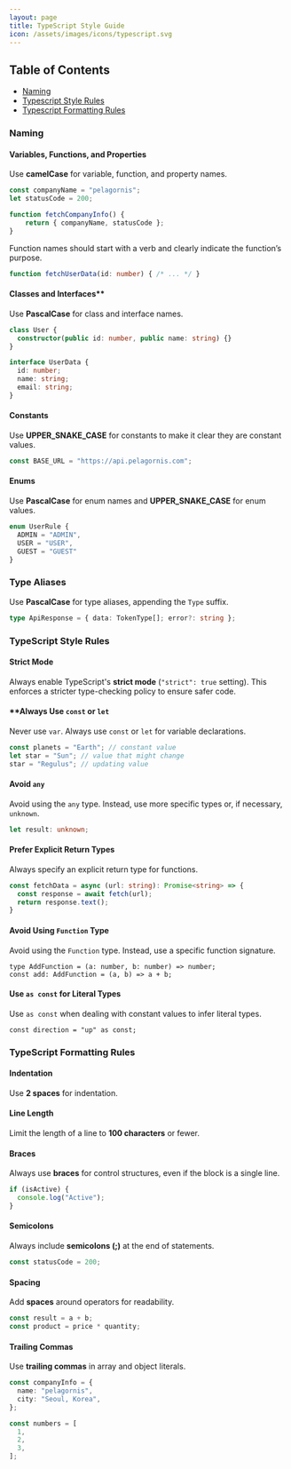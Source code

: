 ```yaml
---
layout: page
title: TypeScript Style Guide
icon: /assets/images/icons/typescript.svg
---
```


## Table of Contents
- [Naming](#naming)
- [Typescript Style Rules](#typescript-style-rules)
- [Typescript Formatting Rules](#typescript-formatting-rules)

### Naming

#### Variables, Functions, and Properties
Use **camelCase** for variable, function, and property names.

```typescript
const companyName = "pelagornis";
let statusCode = 200;

function fetchCompanyInfo() {
    return { companyName, statusCode };
}
```

Function names should start with a verb and clearly indicate the function’s purpose.
```typescript
function fetchUserData(id: number) { /* ... */ }
```
  
#### Classes and Interfaces**
Use **PascalCase** for class and interface names.

``` typescript
class User {
  constructor(public id: number, public name: string) {}
}

interface UserData {
  id: number;
  name: string;
  email: string;
}
```

#### Constants
Use **UPPER_SNAKE_CASE** for constants to make it clear they are constant values.

```typescript
const BASE_URL = "https://api.pelagornis.com";
```

#### Enums
Use **PascalCase** for enum names and **UPPER_SNAKE_CASE** for enum values.

```typescript
enum UserRule {
  ADMIN = "ADMIN",
  USER = "USER",
  GUEST = "GUEST"
}
```

### Type Aliases
Use **PascalCase** for type aliases, appending the `Type` suffix.

```typescript
type ApiResponse = { data: TokenType[]; error?: string };
```

### TypeScript Style Rules

#### Strict Mode
Always enable TypeScript's **strict mode** (`"strict": true` setting). This enforces a stricter type-checking policy to ensure safer code.

#### **Always Use `const` or `let`
Never use `var`. Always use `const` or `let` for variable declarations.

```typescript
const planets = "Earth"; // constant value
let star = "Sun"; // value that might change
star = "Regulus"; // updating value
```

#### Avoid `any`
Avoid using the `any` type. Instead, use more specific types or, if necessary, `unknown`.

```typescript
let result: unknown;
```

#### Prefer Explicit Return Types
Always specify an explicit return type for functions.

```typescript
const fetchData = async (url: string): Promise<string> => {
  const response = await fetch(url);
  return response.text();
}
```

#### Avoid Using `Function` Type
Avoid using the `Function` type. Instead, use a specific function signature.

```typscript
type AddFunction = (a: number, b: number) => number;
const add: AddFunction = (a, b) => a + b;
```

#### Use `as const` for Literal Types
Use `as const` when dealing with constant values to infer literal types.

```typscript
const direction = "up" as const;
```

### TypeScript Formatting Rules

#### Indentation
Use **2 spaces** for indentation.

#### Line Length
Limit the length of a line to **100 characters** or fewer.

#### Braces
Always use **braces** for control structures, even if the block is a single line.

```typescript
if (isActive) {
  console.log("Active");
}
```

#### Semicolons
Always include **semicolons (;)** at the end of statements.

```typescript
const statusCode = 200;
```

#### Spacing
Add **spaces** around operators for readability.

```typescript
const result = a + b;
const product = price * quantity;
```

#### Trailing Commas
Use **trailing commas** in array and object literals.
```typescript
const companyInfo = {
  name: "pelagornis",
  city: "Seoul, Korea",
};

const numbers = [
  1,
  2,
  3,
];
```

